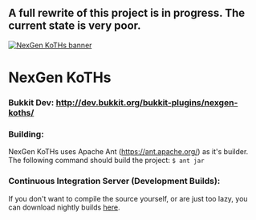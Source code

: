 ## A full rewrite of this project is in progress. The current state is very poor.
[![NexGen KoTHs banner](https://i.imgur.com/1iOrO1H.png "NexGen KoTHs")](http://dev.bukkit.org/bukkit-plugins/nexgen-koths/)
# NexGen KoTHs


### Bukkit Dev: http://dev.bukkit.org/bukkit-plugins/nexgen-koths/

### Building:
NexGen KoTHs uses Apache Ant (https://ant.apache.org/) as it's builder. The following command should build the project:
`$ ant jar`

### Continuous Integration Server (Development Builds):
If you don't want to compile the source yourself, or are just too lazy, you can download nightly builds [here](http://ci.mrlolethan.com/job/NexGen_KoTHs/).